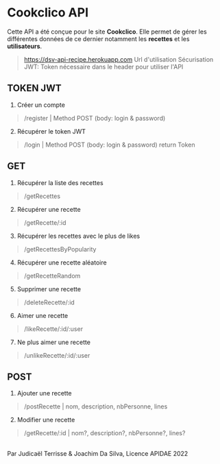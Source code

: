 # Cookclico API

Cette API a été conçue pour le site **Cookclico**.
Elle permet de gérer les différentes données de ce dernier notamment les **recettes** et les **utilisateurs**.

> https://dsv-api-recipe.herokuapp.com Url d'utilisation
> Sécurisation JWT: Token nécessaire dans le header pour utiliser l'API

## TOKEN JWT

 1. Créer un compte
>/register | Method POST (body: login & password)
2. Récupérer le token JWT
> /login | Method POST (body: login & password)
> return Token

## GET

 1. Récupérer la liste des recettes
 >/getRecettes
 2. Récupérer une recette
 >/getRecette/:id
 3. Récupérer les recettes avec le plus de likes
 >/getRecettesByPopularity
 4. Récupérer une recette aléatoire
 >/getRecetteRandom
 5. Supprimer une recette
 >/deleteRecette/:id
 6. Aimer une recette
 >/likeRecette/:id/:user
 7. Ne plus aimer une recette
 >/unlikeRecette/:id/:user

## POST

 1. Ajouter une recette
> /postRecette | nom, description, nbPersonne, lines
 2. Modifier une recette
 >/getRecette/:id | nom?, description?, nbPersonne?, lines?

<br>
Par Judicaël Terrisse & Joachim Da Silva, Licence APIDAE 2022

